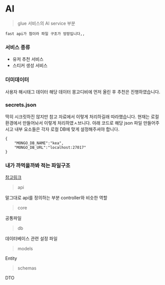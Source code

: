 # AI

> glue 서비스의 AI service 부분

```
fast api가 첨이라 파일 구조가 엉망입니다,,
```

### 서비스 종류
- 유저 추천 서비스
- 스티커 생성 서비스

### 더미데이터
사용자 해시태그 데이터
해당 데이터 몽고디비에 먼저 올린 후 추천은 진행하였습니다.

### secrets.json
딱히 시크릿하진 않지만 참고 자료에서 이렇게 처리하길래 따라했습니다.
현재는 로컬 환경에서 만들어놔서 이렇게 처리하였ㅅ브니다.
아래 코드로 해당 json 파일 만들어주시고 내부 요소들은 각자 로컬 DB에 맞게 설정해주셔야 합니다.
```
{
    "MONGO_DB_NAME":"kea",
    "MONGO_DB_URL":"localhost:27017"
}
```

### 내가 까먹을까봐 적는 파일구조
[참고링크](https://taptorestart.tistory.com/entry/FastAPI-디렉터리-구조를-어떻게-하는-게-좋을까)

> api

말그대로 api를 정의하는 부분
controller와 비슷한 역할

> core

공통파일

> db

데이터베이스 관련 설정 파일

> models

Entity

> schemas

DTO